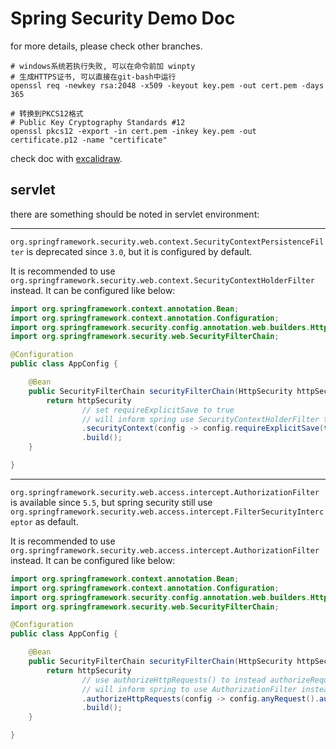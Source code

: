 # Spring Security Demo Doc

for more details, please check other branches.

```shell
# windows系统若执行失败, 可以在命令前加 winpty
# 生成HTTPS证书, 可以直接在git-bash中运行
openssl req -newkey rsa:2048 -x509 -keyout key.pem -out cert.pem -days 365
````

```shell
# 转换到PKCS12格式
# Public Key Cryptography Standards #12
openssl pkcs12 -export -in cert.pem -inkey key.pem -out certificate.p12 -name "certificate"
```

check doc with [excalidraw](https://excalidraw.com/).

## servlet

there are something should be noted in servlet environment:

---

`org.springframework.security.web.context.SecurityContextPersistenceFilter` is deprecated since `3.0`, but it is
configured by default.

It is recommended to use `org.springframework.security.web.context.SecurityContextHolderFilter` instead.
It can be configured like below:

```java
import org.springframework.context.annotation.Bean;
import org.springframework.context.annotation.Configuration;
import org.springframework.security.config.annotation.web.builders.HttpSecurity;
import org.springframework.security.web.SecurityFilterChain;

@Configuration
public class AppConfig {

    @Bean
    public SecurityFilterChain securityFilterChain(HttpSecurity httpSecurity) throws Exception {
        return httpSecurity
                // set requireExplicitSave to true
                // will inform spring use SecurityContextHolderFilter to instead SecurityContextPersistenceFilter
                .securityContext(config -> config.requireExplicitSave(true))
                .build();
    }

}
```

---

`org.springframework.security.web.access.intercept.AuthorizationFilter` is available since `5.5`,
but spring security still use `org.springframework.security.web.access.intercept.FilterSecurityInterceptor` as default.

It is recommended to use `org.springframework.security.web.access.intercept.AuthorizationFilter` instead.
It can be configured like below:

```java
import org.springframework.context.annotation.Bean;
import org.springframework.context.annotation.Configuration;
import org.springframework.security.config.annotation.web.builders.HttpSecurity;
import org.springframework.security.web.SecurityFilterChain;

@Configuration
public class AppConfig {

    @Bean
    public SecurityFilterChain securityFilterChain(HttpSecurity httpSecurity) throws Exception {
        return httpSecurity
                // use authorizeHttpRequests() to instead authorizeRequests()
                // will inform spring to use AuthorizationFilter instead FilterSecurityInterceptor
                .authorizeHttpRequests(config -> config.anyRequest().authenticated())
                .build();
    }

}
```
